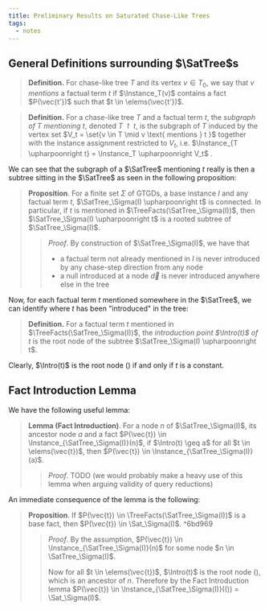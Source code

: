 ```yaml
---
title: Preliminary Results on Saturated Chase-Like Trees
tags:
  - notes
---
```


## General Definitions surrounding $\SatTree$s

> **Definition.** For chase-like tree $T$ and its vertex $v \in T_0$, we say that $v$ *mentions* a factual term $t$ if $\Instance_T(v)$ contains a fact $P(\vec{t'})$ such that $t \in \elems(\vec{t'})$.

> **Definition.** For a chase-like tree $T$ and a factual term $t$, the _subgraph of $T$ mentioning $t$_, denoted $T \upharpoonright t$, is the subgraph of $T$ induced by the vertex set $V_t = \set{v \in T \mid v \text{ mentions } t }$ together with the instance assignment restricted to $V_t$, i.e. $\Instance_{T \upharpoonright t} = \Instance_T \upharpoonright V_t$ .

We can see that the subgraph of a $\SatTree$ mentioning $t$ really is then a subtree sitting in the $\SatTree$ as seen in the following proposition:

> **Proposition**. For a finite set $\Sigma$ of GTGDs, a base instance $I$ and any factual term $t$, $\SatTree_\Sigma(I) \upharpoonright t$ is connected. In particular, if $t$ is mentioned in $\TreeFacts(\SatTree_\Sigma(I))$, then $\SatTree_\Sigma(I) \upharpoonright t$ is a rooted subtree of $\SatTree_\Sigma(I)$.
> 
> > _Proof_. By construction of $\SatTree_\Sigma(I)$, we have that
> > - a factual term not already mentioned in $I$ is never introduced by any chase-step direction from any node
> > - a null introduced at a node $\vec{d}$ is never introduced anywhere else in the tree

Now, for each factual term $t$ mentioned somewhere in the $\SatTree$, we can identify where $t$ has been "introduced" in the tree:

> **Definition.** For a factual term $t$ mentioned in $\TreeFacts(\SatTree_\Sigma(I))$, the *introduction point $\Intro(t)$ of $t$* is the root node of the subtree $\SatTree_\Sigma(I) \upharpoonright t$.

Clearly, $\Intro(t)$ is the root node $()$ if and only if $t$ is a constant.

## Fact Introduction Lemma

We have the following useful lemma:

> **Lemma (Fact Introduction)**. For a node $n$ of $\SatTree_\Sigma(I)$, its ancestor node $a$ and a fact $P(\vec{t}) \in \Instance_{\SatTree_\Sigma(I)}(n)$, if $\Intro(t) \geq a$ for all $t \in \elems(\vec{t})$, then $P(\vec{t}) \in \Instance_{\SatTree_\Sigma(I)}(a)$.
> 
> > _Proof_. TODO (we would probably make a heavy use of this lemma when arguing validity of query reductions)

An immediate consequence of the lemma is the following:

> **Proposition**. If $P(\vec{t}) \in \TreeFacts(\SatTree_\Sigma(I))$ is a base fact, then $P(\vec{t}) \in \Sat_\Sigma(I)$. ^6bd969
> 
> > *Proof*.
> > By the assumption, $P(\vec{t}) \in \Instance_{\SatTree_\Sigma(I)}(n)$ for some node $n \in \SatTree_\Sigma(I)$.
> > 
> > Now for all $t \in \elems(\vec{t})$, $\Intro(t)$ is the root node $()$, which is an ancestor of $n$. Therefore by the Fact Introduction lemma $P(\vec{t}) \in \Instance_{\SatTree_\Sigma(I)}(()) = \Sat_\Sigma(I)$.
